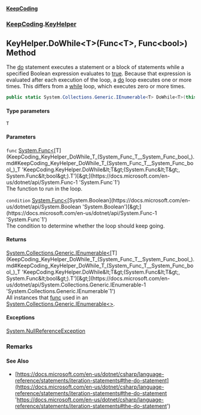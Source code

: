 #### [KeepCoding](index.md 'index')
### [KeepCoding](KeepCoding.md 'KeepCoding').[KeyHelper](KeepCoding_KeyHelper.md 'KeepCoding.KeyHelper')
## KeyHelper.DoWhile&lt;T&gt;(Func&lt;T&gt;, Func&lt;bool&gt;) Method
The [do](https://docs.microsoft.com/en-us/dotnet/csharp/language-reference/keywords/do 'https://docs.microsoft.com/en-us/dotnet/csharp/language-reference/keywords/do') statement executes a statement or a block of statements while a specified Boolean expression evaluates to [true](https://docs.microsoft.com/en-us/dotnet/csharp/language-reference/builtin-types/bool 'https://docs.microsoft.com/en-us/dotnet/csharp/language-reference/builtin-types/bool'). Because that expression is evaluated after each execution of the loop, a [do](https://docs.microsoft.com/en-us/dotnet/csharp/language-reference/keywords/do 'https://docs.microsoft.com/en-us/dotnet/csharp/language-reference/keywords/do') loop executes one or more times. This differs from a [while](https://docs.microsoft.com/en-us/dotnet/csharp/language-reference/keywords/while 'https://docs.microsoft.com/en-us/dotnet/csharp/language-reference/keywords/while') loop, which executes zero or more times.  
```csharp
public static System.Collections.Generic.IEnumerable<T> DoWhile<T>(this System.Func<T> func, System.Func<bool> condition);
```
#### Type parameters
<a name='KeepCoding_KeyHelper_DoWhile_T_(System_Func_T__System_Func_bool_)_T'></a>
`T`  
  
#### Parameters
<a name='KeepCoding_KeyHelper_DoWhile_T_(System_Func_T__System_Func_bool_)_func'></a>
`func` [System.Func&lt;](https://docs.microsoft.com/en-us/dotnet/api/System.Func-1 'System.Func`1')[T](KeepCoding_KeyHelper_DoWhile_T_(System_Func_T__System_Func_bool_).md#KeepCoding_KeyHelper_DoWhile_T_(System_Func_T__System_Func_bool_)_T 'KeepCoding.KeyHelper.DoWhile&lt;T&gt;(System.Func&lt;T&gt;, System.Func&lt;bool&gt;).T')[&gt;](https://docs.microsoft.com/en-us/dotnet/api/System.Func-1 'System.Func`1')  
The function to run in the loop.
  
<a name='KeepCoding_KeyHelper_DoWhile_T_(System_Func_T__System_Func_bool_)_condition'></a>
`condition` [System.Func&lt;](https://docs.microsoft.com/en-us/dotnet/api/System.Func-1 'System.Func`1')[System.Boolean](https://docs.microsoft.com/en-us/dotnet/api/System.Boolean 'System.Boolean')[&gt;](https://docs.microsoft.com/en-us/dotnet/api/System.Func-1 'System.Func`1')  
The condition to determine whether the loop should keep going.
  
#### Returns
[System.Collections.Generic.IEnumerable&lt;](https://docs.microsoft.com/en-us/dotnet/api/System.Collections.Generic.IEnumerable-1 'System.Collections.Generic.IEnumerable`1')[T](KeepCoding_KeyHelper_DoWhile_T_(System_Func_T__System_Func_bool_).md#KeepCoding_KeyHelper_DoWhile_T_(System_Func_T__System_Func_bool_)_T 'KeepCoding.KeyHelper.DoWhile&lt;T&gt;(System.Func&lt;T&gt;, System.Func&lt;bool&gt;).T')[&gt;](https://docs.microsoft.com/en-us/dotnet/api/System.Collections.Generic.IEnumerable-1 'System.Collections.Generic.IEnumerable`1')  
All instances that [func](KeepCoding_KeyHelper_DoWhile_T_(System_Func_T__System_Func_bool_).md#KeepCoding_KeyHelper_DoWhile_T_(System_Func_T__System_Func_bool_)_func 'KeepCoding.KeyHelper.DoWhile&lt;T&gt;(System.Func&lt;T&gt;, System.Func&lt;bool&gt;).func') used in an [System.Collections.Generic.IEnumerable&lt;&gt;](https://docs.microsoft.com/en-us/dotnet/api/System.Collections.Generic.IEnumerable-1 'System.Collections.Generic.IEnumerable`1').
#### Exceptions
[System.NullReferenceException](https://docs.microsoft.com/en-us/dotnet/api/System.NullReferenceException 'System.NullReferenceException')  
### Remarks
#### See Also
- [https://docs.microsoft.com/en-us/dotnet/csharp/language-reference/statements/iteration-statements#the-do-statement](https://docs.microsoft.com/en-us/dotnet/csharp/language-reference/statements/iteration-statements#the-do-statement 'https://docs.microsoft.com/en-us/dotnet/csharp/language-reference/statements/iteration-statements#the-do-statement')
